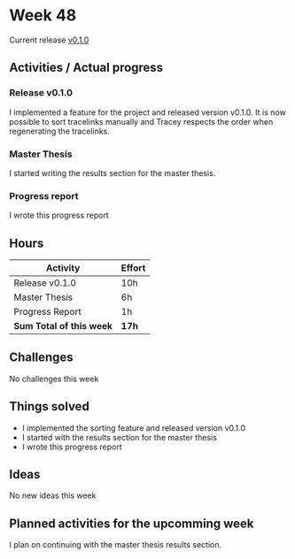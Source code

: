 # Week 48

Current release [v0.1.0](https://www.npmjs.com/package/tracey-cli/v/0.1.0)

## Activities / Actual progress

### Release v0.1.0

I implemented a feature for the project and released version v0.1.0.
It is now possible to sort tracelinks manually and Tracey respects the order when regenerating the tracelinks.

### Master Thesis

I started writing the results section for the master thesis.

### Progress report

I wrote this progress report

## Hours

| Activity                                 | Effort  |
| ---------------------------------------- | ------- |
| Release v0.1.0                           | 10h     |
| Master Thesis                            | 6h      |
| Progress Report                          | 1h      |
| **Sum Total of this week**               | **17h** |

## Challenges

No challenges this week

## Things solved

- I implemented the sorting feature and released version v0.1.0
- I started with the results section for the master thesis
- I wrote this progress report

## Ideas

No new ideas this week

## Planned activities for the upcomming week

I plan on continuing with the master thesis results section.
